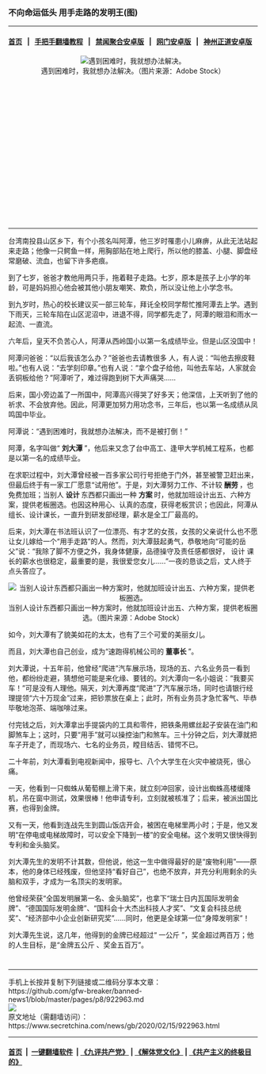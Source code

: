 ### 不向命运低头 用手走路的发明王(图)
------------------------

#### [首页](https://github.com/gfw-breaker/banned-news1/blob/master/README.md) &nbsp;&nbsp;|&nbsp;&nbsp; [手把手翻墙教程](https://github.com/gfw-breaker/guides/wiki) &nbsp;&nbsp;|&nbsp;&nbsp; [禁闻聚合安卓版](https://github.com/gfw-breaker/bn-android) &nbsp;&nbsp;|&nbsp;&nbsp; [网门安卓版](https://github.com/oGate2/oGate) &nbsp;&nbsp;|&nbsp;&nbsp; [神州正道安卓版](https://github.com/SzzdOgate/update) 



<div class="article_right" style="fone-color:#000">
 <p lang="zh-CN" style="text-align:center">
  <img alt="遇到困难时，我就想办法解决。" src="https://img3.secretchina.com/pic/2020/2-15/p2627592a608058770-ss.jpg"/>
  <br>
   遇到困难时，我就想办法解决。（图片来源：Adobe Stock）
   <span id="hideid" name="hideid" style="color:red;display:none;">
    <span href="https://www.secretchina.com">
    </span>
   </span>
  </br>
 </p>
 <div id="txt-mid1-t21-2017">
  <ins class="adsbygoogle" data-ad-client="ca-pub-1276641434651360" data-ad-slot="2451032099" style="display:inline-block;width:336px;height:280px">
  </ins>
  

---


  </div>
 </div>
 <p>
  台湾南投县山区乡下，有个小孩名叫阿潭，他三岁时罹患小儿麻痹，从此无法站起来走路；他像一只鳄鱼一样，用胸部贴在地上爬行，所以他的膝盖、小腿、脚盘经常磨破、流血，也留下许多疤痕。
  <span id="hideid" name="hideid" style="color:red;display:none;">
   <span href="https://www.secretchina.com">
   </span>
  </span>
 </p>
 <p>
  到了七岁，爸爸才教他用两只手，拖着鞋子走路。七岁，原本是孩子上小学的年龄，可是妈妈担心他会被其他小朋友嘲笑、欺负，所以没让他上小学念书。
 </p>
 <p>
  到九岁时，热心的校长建议买一部三轮车，拜讬全校同学帮忙推阿潭去上学。遇到下雨天，三轮车陷在山区泥沼中，进退不得，同学都先走了，阿潭的眼泪和雨水一起流、一直流。
 </p>
 <p>
  六年后，皇天不负苦心人，阿潭从西岭国小以第一名成绩毕业。但是山区没国中！
 </p>
 <p>
  阿潭问爸爸：“以后我该怎么办？”爸爸也去请教很多 人，有人说：“叫他去擦皮鞋啦。”也有人说：“去学刻印章。”也有人说：“拿个盘子给他，叫他去车站，人家就会丢铜板给他？”阿潭听了，难过得跑到树下大声痛哭……
 </p>
 <p>
  后来，国小旁边盖了一所国中，阿潭高兴得哭了好多天；他深信，上天听到了他的祈求、不会放弃他。因此，阿潭更加努力用功念书，三年后，也以第一名成绩从凤鸣国中毕业。
 </p>
 <p>
  阿潭说：“遇到困难时，我就想办法解决，而不是被打倒！”
 </p>
 <p>
  阿潭，名字叫做“
  <strong>
   <span href="https://www.secretchina.com/news/gb/tag/刘大潭" target="_blank">
    刘大潭
   </span>
  </strong>
  ”，他后来又念了台中高工、逢甲大学机械工程系，也都是以第一名的成绩毕业。
 </p>
 <p>
  在求职过程中，刘大潭曾经被一百多家公司行号拒绝于门外，甚至被警卫赶出来，但最后终于有一家工厂愿意“试用他”。于是，刘大潭努力工作、不计较
  <strong>
   <span href="https://www.secretchina.com/news/gb/tag/酬劳" target="_blank">
    酬劳
   </span>
  </strong>
  ，也免费加班；当别人
  <strong>
   设计
  </strong>
  东西都只画出一种
  <strong>
   方案
  </strong>
  时，他就加班设计出五、六种方案，提供老板圈选。也因这种用心、认真的态度，获得老板赏识；也因此，阿潭从组长、设计课长，一直升到研发部经理，薪水是全工厂最高的。
 </p>
 <p>
  后来，刘大潭在书法班认识了一位漂亮、有才艺的女孩，女孩的父亲说什么也不愿让女儿嫁给一个“用手走路”的人。然而，刘大潭鼓起勇气，恭敬地向“可能的岳父”说：“我除了脚不方便之外，我身体健康，品德操守及责任感都很好，
  <span href="https://www.secretchina.com/news/gb/tag/设计" target="_blank">
   设计
  </span>
  课长的薪水也很稳定，最重要的是，我很爱您女儿……”一夜的恳谈之后，丈人终于点头答应了。
 </p>
 <p style="text-align: center;">
  <img alt="当别人设计东西都只画出一种方案时，他就加班设计出五、六种方案，提供老板圈选。" src="https://img3.secretchina.com/pic/2020/2-15/p2627594a627431423-ss.jpg"/>
  <br>
   当别人设计东西都只画出一种方案时，他就加班设计出五、六种方案，提供老板圈选。（图片来源：Adobe Stock）
  </br>
 </p>
 <center>
  <div style="max-width: 632px;height:180px; display: none; text-align: center; margin: 0 auto; overflow: hidden;overflow-x: hidden;">
   <div id="taboola-midarticle-thumbnails" style="max-width: 632px;height:180px;overflow: hidden;overflow-x: hidden;">
   </div>
  </div>
  <div>
   <ins class="adsbygoogle" data-ad-client="ca-pub-1276641434651360" data-ad-format="fluid" data-ad-layout="in-article" data-ad-slot="5164544770" style="display:block; text-align:center;">
   </ins>
  </div>
 </center>
 <p>
  如今，刘大潭有了貌美如花的太太，也有了三个可爱的美丽女儿。
 </p>
 <p>
  而且，刘大潭也自己创业，成为“速跑得机械公司的
  <strong>
   <span href="https://www.secretchina.com/news/gb/tag/董事长" target="_blank">
    董事长
   </span>
  </strong>
  ”。
 </p>
 <p>
  刘大潭说，十五年前，他曾经“爬进”汽车展示场，现场的五、六名业务员一看到他，都纷纷走避，猜想他可能是来化缘、要钱的。刘大潭向一名小姐说：“我要买车！”可是没有人理他。隔天，刘大潭再度“爬进”了汽车展示场，同时也请银行经理提领“六十万现金”过来，把钞票放在桌上；此时，所有业务员才急忙客气、毕恭毕敬地泡茶、端咖啡过来。
 </p>
 <p>
  付完钱之后，刘大潭拿出手提袋内的工具和零件，把铁条用螺丝起子安装在油门和脚煞车上；这时，只要“用手”就可以操控油门和煞车。三十分钟之后，刘大潭就把车子开走了，而现场六、七名的业务员，瞠目结舌、错愕不已。
 </p>
 <p>
  二十年前，刘大潭看到电视新闻中，报导七、八个大学生在火灾中被烧死，很心痛。
 </p>
 <p>
  一天，他看到一只蜘蛛从葡萄棚上滑下来，就立刻冲回家，设计出蜘蛛高楼缓降机，吊在窗中测试，效果很棒！他申请专利，立刻就被核准了；后来，被派出国比赛，也得到金牌。
 </p>
 <p>
  又有一天，他看到连战先生到圆山饭店开会，被困在电梯里两小时；于是，他又发明“在停电或电梯故障时，可以安全下降到一楼”的安全电梯。这个发明又很快得到专利和金头脑奖。
 </p>
 <p>
  刘大潭先生的发明不计其数，但他说，他这一生中做得最好的是“废物利用”——原本，他的身体已经残废，但他坚持“看好自己”，也绝不放弃，并充分利用剩余的头脑和双手，才成为一名顶尖的发明家。
 </p>
 <p>
  他曾经荣获“全国发明展第一名、金头脑奖”，也拿下“瑞士日内瓦国际发明金牌”、“德国国际发明金牌”、“国科会十大杰出科技人才奖”、“文复会科技总统奖”、“经济部中小企业创新研究奖”……同时，他更是全球第一位“身障发明家”！
 </p>
 <p>
  刘大潭先生说，这几年，他得到的金牌已经超过“ 一公斤 ”，奖金超过两百万；他的人生目标，是“金牌五公斤 、奖金五百万”。
  <center>
   <div>
    <div id="txt-mid2-t22-2017" style="display: block;  max-height: 351px;  overflow: hidden;">
     <div id="SC-21xxx">
     </div>
     <ins class="adsbygoogle" data-ad-client="ca-pub-1276641434651360" data-ad-format="auto" data-ad-slot="4301710469" data-full-width-responsive="true" style="display:block">
     </ins>
    </div>
   </div>
  </center>
  <div style="padding-top:12px;">
  </div>
 </p>
</div>

<hr/>
手机上长按并复制下列链接或二维码分享本文章：<br/>
https://github.com/gfw-breaker/banned-news1/blob/master/pages/p8/922963.md <br/>
<a href='https://github.com/gfw-breaker/banned-news1/blob/master/pages/p8/922963.md'><img src='https://github.com/gfw-breaker/banned-news1/blob/master/pages/p8/922963.md.png'/></a> <br/>
原文地址（需翻墙访问）：https://www.secretchina.com/news/gb/2020/02/15/922963.html


------------------------
#### [首页](https://github.com/gfw-breaker/banned-news1/blob/master/README.md) &nbsp;|&nbsp; [一键翻墙软件](https://github.com/gfw-breaker/nogfw/blob/master/README.md) &nbsp;| [《九评共产党》](https://github.com/gfw-breaker/9ping.md/blob/master/README.md#九评之一评共产党是什么) | [《解体党文化》](https://github.com/gfw-breaker/jtdwh.md/blob/master/README.md) | [《共产主义的终极目的》](https://github.com/gfw-breaker/gczydzjmd.md/blob/master/README.md)


<img src='http://gfw-breaker.win/banned-news/pages/p8/922963.md' width='0px' height='0px'/>